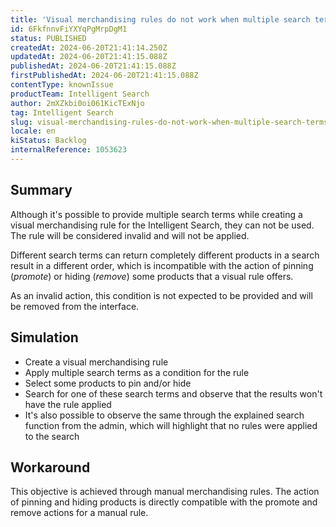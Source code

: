 ```yaml
---
title: 'Visual merchandising rules do not work when multiple search terms are provided'
id: 6FkfnnvFiYXYqPgMrpDgM1
status: PUBLISHED
createdAt: 2024-06-20T21:41:14.250Z
updatedAt: 2024-06-20T21:41:15.088Z
publishedAt: 2024-06-20T21:41:15.088Z
firstPublishedAt: 2024-06-20T21:41:15.088Z
contentType: knownIssue
productTeam: Intelligent Search
author: 2mXZkbi0oi061KicTExNjo
tag: Intelligent Search
slug: visual-merchandising-rules-do-not-work-when-multiple-search-terms-are-provided
locale: en
kiStatus: Backlog
internalReference: 1053623
---
```


## Summary


Although it's possible to provide multiple search terms while creating a visual merchandising rule for the Intelligent Search, they can not be used. The rule will be considered invalid and will not be applied.

Different search terms can return completely different products in a search result in a different order, which is incompatible with the action of pinning (_promote_) or hiding (_remove_) some products that a visual rule offers.

As an invalid action, this condition is not expected to be provided and will be removed from the interface.


##

## Simulation



- Create a visual merchandising rule
- Apply multiple search terms as a condition for the rule
- Select some products to pin and/or hide
- Search for one of these search terms and observe that the results won't have the rule applied
- It's also possible to observe the same through the explained search function from the admin, which will highlight that no rules were applied to the search


##

## Workaround


This objective is achieved through manual merchandising rules. The action of pinning and hiding products is directly compatible with the promote and remove actions for a manual rule.




